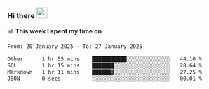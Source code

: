 ### Hi there <a href="https://www.gautamkrishnar.com/"><img src="https://media.giphy.com/media/hvRJCLFzcasrR4ia7z/giphy.gif" width="25px"></a>

📊 **This week I spent my time on**

<!--START_SECTION:waka-->

```txt
From: 20 January 2025 - To: 27 January 2025

Other      1 hr 55 mins    ███████████░░░░░░░░░░░░░░   44.10 %
SQL        1 hr 15 mins    ███████░░░░░░░░░░░░░░░░░░   28.64 %
Markdown   1 hr 11 mins    ██████▓░░░░░░░░░░░░░░░░░░   27.25 %
JSON       0 secs          ░░░░░░░░░░░░░░░░░░░░░░░░░   00.01 %
```

<!--END_SECTION:waka-->
